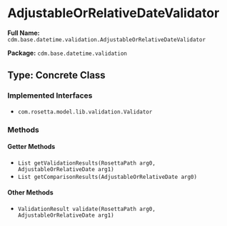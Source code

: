 # AdjustableOrRelativeDateValidator

**Full Name:** `cdm.base.datetime.validation.AdjustableOrRelativeDateValidator`

**Package:** `cdm.base.datetime.validation`

## Type: Concrete Class

### Implemented Interfaces

- `com.rosetta.model.lib.validation.Validator`

### Methods

#### Getter Methods

- `List getValidationResults(RosettaPath arg0, AdjustableOrRelativeDate arg1)`
- `List getComparisonResults(AdjustableOrRelativeDate arg0)`

#### Other Methods

- `ValidationResult validate(RosettaPath arg0, AdjustableOrRelativeDate arg1)`


